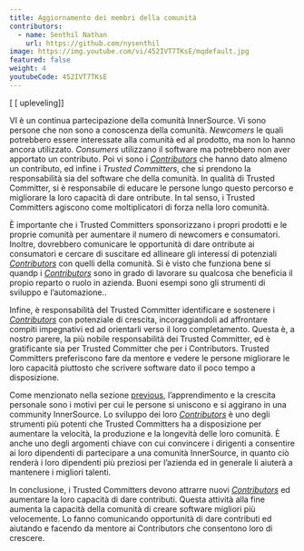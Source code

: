 ```yaml
---
title: Aggiornamento dei membri della comunità
contributors:
  - name: Senthil Nathan
    url: https://github.com/nysenthil
image: https://img.youtube.com/vi/452IVT7TKsE/mqdefault.jpg
featured: false
weight: 4
youtubeCode: 452IVT7TKsE
---
```

<div class="paragraph">
<p>[ [ upleveling]]</p>
</div>
<div class="paragraph">
<p>VI è un continua partecipazione della comunità InnerSource. Vi sono persone che non sono a conoscenza della comunità. <em>Newcomers</em> le quali potrebbero essere interessate alla comunità ed al prodotto, ma non lo hanno ancora utilizzato. <em>Consumers</em> utilizzano il software ma potrebbero non aver apportato un contributo. Poi vi sono i <a href="https://innersourcecommons.org/learn/learning-path/contributor"><em>Contributors</em></a> che hanno dato almeno un contributo, ed infine i <em>Trusted Committers</em>, che si prendono la responsabilità sia del software che della comunità. In qualità di Trusted Committer, si è responsabile di educare le persone lungo questo percorso e migliorare la loro capacità di dare  ontribute. In tal senso, i Trusted Committers agiscono come moltiplicatori di forza nella loro comunità.</p>
</div>
<div class="paragraph">
<p>È importante che i Trusted Committers sponsorizzano i propri prodotti e le proprie comunità per aumentare il numero di newcomers e consumatori. Inoltre, dovrebbero comunicare le opportunità di dare  ontribute ai consumatori e cercare di suscitare ed allineare gli interessi di potenziali <a href="https://innersourcecommons.org/learn/learning-path/contributor"><em>Contributors</em></a> con quelli della comunità. Si è visto che funziona bene si quandp i <a href="https://innersourcecommons.org/learn/learning-path/contributor"><em>Contributors</em></a> sono in grado di lavorare su qualcosa che beneficia il propio reparto o ruolo in azienda. Buoni esempi sono gli strumenti di sviluppo e l&#8217;automazione..</p>
</div>
<div class="paragraph">
<p>Infine, è responsabilità del Trusted Committer identificare e sostenere i <a href="https://innersourcecommons.org/learn/learning-path/contributor"><em>Contributors</em></a> con potenziale di crescita, incoraggiandoli ad affrontare compiti impegnativi ed ad orientarli verso il loro completamento. Questa è, a nostro parere, la più nobile responsabilità dei Trusted Committer, ed è gratificante sia per Trusted Committer che per i Contributors. Trusted Committers preferiscono fare da mentore e vedere le persone migliorare le loro capacità piuttosto che scrivere software dato il poco tempo a disposizione.</p>
</div>
<div class="paragraph">
<p>Come menzionato nella sezione <a href="https://innersourcecommons.org/it/learn/learning-path/trusted-committer/03/">previous</a>, l&#8217;apprendimento e la crescita personale sono i motivi per cui le persone si uniscono e si aggirano in una community InnerSource. Lo sviluppo dei loro <a href="https://innersourcecommons.org/learn/learning-path/contributor"><em>Contributors</em></a> è uno degli strumenti più potenti che Trusted Committers ha a disposizione per aumentare la velocità, la produzione e la longevità delle loro comunità. È anche uno degli argomenti chiave con cui convincere i dirigenti a consentire ai loro dipendenti di partecipare a una comunità InnerSource, in quanto ciò renderà i loro dipendenti più preziosi per l&#8217;azienda ed in generale li aiuterà a mantenere i migliori talenti.</p>
</div>
<div class="paragraph">
<p>In conclusione, i Trusted Committers devono attrarre nuovi <a href="https://innersourcecommons.org/learn/learning-path/contributor"><em>Contributors</em></a> ed aumentare la loro capacità di dare contributi. Questa attività alla fine aumenta la capacità della comunità di creare software migliori più velocemente. Lo fanno comunicando opportunità di dare contributi ed aiutando e facendo da mentore ai Contributors che consentono loro di crescere.</p>
</div>
<!--- This file autogenerated from https://github.com/InnerSourceCommons/InnerSourceLearningPath/blob/main/scripts -->